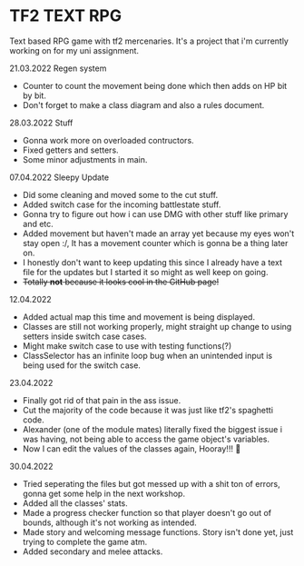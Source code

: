 # TF2 TEXT RPG
 Text based RPG game with tf2 mercenaries.
It's a project that i'm currently working on for my uni assignment.

21.03.2022
Regen system
- Counter to count the movement being done which then adds on HP bit by bit.
- Don't forget to make a class diagram and also a rules document.


28.03.2022
Stuff
- Gonna work more on overloaded contructors.
- Fixed getters and setters.
- Some minor adjustments in main.

07.04.2022
Sleepy Update
- Did some cleaning and moved some to the cut stuff.
- Added switch case for the incoming battlestate stuff.
- Gonna try to figure out how i can use DMG with other stuff like primary and etc.
- Added movement but haven't made an array yet because my eyes won't stay open :/, It has a movement counter which is gonna be a thing later on.
- I honestly don't want to keep updating this since I already have a text file for the updates but I started it so might as well keep on going.
- ~~Totally **not** because it looks cool in the GitHub page!~~

12.04.2022
- Added actual map this time and movement is being displayed.
- Classes are still not working properly, might straight up change to using setters inside switch case cases.
- Might make switch case to use with testing functions(?)
- ClassSelector has an infinite loop bug when an unintended input is being used for the switch case.

23.04.2022
- Finally got rid of that pain in the ass issue.
- Cut the majority of the code because it was just like tf2's spaghetti code.
- Alexander (one of the module mates) literally fixed the biggest issue i was having, not being able to access the game object's variables.
- Now I can edit the values of the classes again, Hooray!!! 🥳

30.04.2022
- Tried seperating the files but got messed up with a shit ton of errors, gonna get some help in the next workshop.
- Added all the classes' stats.
- Made a progress checker function so that player doesn't go out of bounds, although it's not working as intended.
- Made story and welcoming message functions. Story isn't done yet, just trying to complete the game atm.
- Added secondary and melee attacks.
